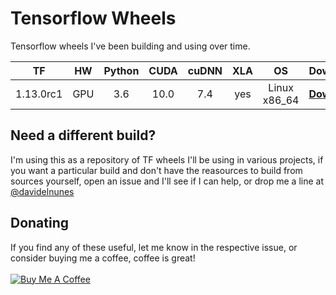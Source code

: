 # Tensorflow Wheels
Tensorflow wheels I've been building and using over time.

| TF | HW |Python | CUDA | cuDNN | XLA | OS | Download |
|:------:|:------:|:------:|:----:|:-------:|:-----:|:------------:|:------:|
| 1.13.0rc1 |GPU|   3.6  | 10.0 |  7.4  | yes | Linux x86_64 |[**Download**](https://github.com/davidenunes/tensorflow-wheels/issues/1)|

## Need a different build?
I'm using this as a repository of TF wheels I'll be using in various projects, if you want a particular build and don't have the reasources to build from sources yourself, open an issue and I'll see if I can help, or drop me a line at [@davidelnunes](https://twitter.com/davidelnunes)

## Donating
If you find any of these useful, let me know in the respective issue, or consider buying me a coffee, coffee is great!
<br/><br/>
<a href="https://www.buymeacoffee.com/davidenunes" target="_blank"><img src="https://www.buymeacoffee.com/assets/img/custom_images/orange_img.png" alt="Buy Me A Coffee" style="height: auto !important;width: auto !important;" ></a>
